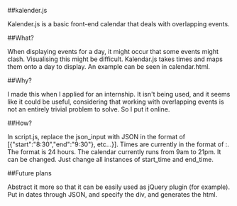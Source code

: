 ##kalender.js

Kalender.js is a basic front-end calendar that deals with overlapping events.

##What?

When displaying events for a day, it might occur that some events might clash. Visualising this might be difficult. Kalendar.js takes times and maps them onto a day to display. An example can be seen in calendar.html.

##Why?

I made this when I applied for an internship. It isn't being used, and it seems like it could be useful, considering that working with overlapping events is not an entirely trivial problem to solve. So I put it online.

##How?

In script.js, replace the json_input with JSON in the format of [{"start":"8:30","end":"9:30"}, etc...}]. Times are currently in the format of <hour>:<minutes>. The format is 24 hours. The calendar currently runs from 9am to 21pm. It can be changed. Just change all instances of start_time and end_time.

##Future plans

Abstract it more so that it can be easily used as jQuery plugin (for example). Put in dates through JSON, and specify the div, and generates the html.
